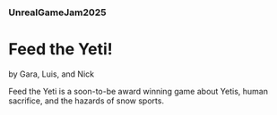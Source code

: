 ### UnrealGameJam2025
# Feed the Yeti!

by Gara, Luis, and Nick

Feed the Yeti is a soon-to-be award winning game about Yetis, human sacrifice, and the hazards of snow sports.
